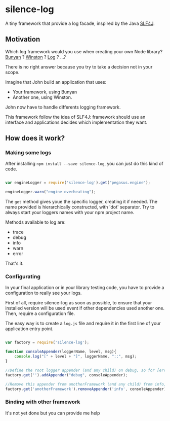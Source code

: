 # silence-log

A tiny framework that provide a log facade, inspired by the Java [SLF4J](http://www.slf4j.org/).


## Motivation

Which log framework would you use when creating your own Node library?
[Bunyan](https://github.com/trentm/node-bunyan) ?
[Winston](https://github.com/winstonjs/winston) ?
[Log](https://www.npmjs.com/package/log) ?
...?

There is no right answer because you try to take a decision not in your scope.

Imagine that John build an application that uses:
* Your framework, using Bunyan
* Another one, using Winston.

John now have to handle differents logging framework.


This framework follow the idea of SLF4J: framework should use an interface and applications decides which implementation they want.


## How does it work?

### Making some logs

After installing `npm install --save silence-log`, you can just do this kind of code.

```javascript

var engineLogger = require('silence-log').get("pegasus.engine");

engineLogger.warn("engine overheating");

```

The `get` method gives youe the specific logger, creating it if needed. The name provided is hierarchically constructed, with 'dot' separator.
Try to always start your loggers names with your npm project name.

Methods available to log are:
* trace
* debug
* info
* warn
* error

That's it.


### Configurating

In your final application or in your library testing code, you have to provide a configuration to really see your logs.

First of all, require silence-log as soon as possible, to ensure that your installed version will be used event if other dependencies used another one.
Then, require a configuration file.

The easy way is to create a `log.js` file and require it in the first line of your application entry point.


```javascript

var factory = require('silence-log');

function consoleAppender(loggerName, level, msg){
	console.log("[" + level + "]", loggerName, "::", msg);
}

//Define the root logger appender (and any child) on debug, so for [error, warrn, info, debug] but not trace
factory.get('').addAppender("debug", consoleAppender);

//Remove this appender from anotherFramework (and any child) from info, so [info, debug, trace] but allow it for [error, warn]
factory.get('anotherFramework').removeAppender('info', consoleAppender);

```

### Binding with other framework

It's not yet done but you can provide me help